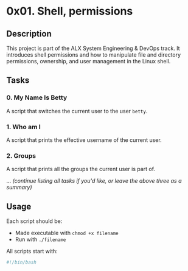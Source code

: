 # 0x01. Shell, permissions

## Description

This project is part of the ALX System Engineering & DevOps track. It introduces shell permissions and how to manipulate file and directory permissions, ownership, and user management in the Linux shell.

## Tasks

### 0. My Name Is Betty
A script that switches the current user to the user `betty`.

### 1. Who am I
A script that prints the effective username of the current user.

### 2. Groups
A script that prints all the groups the current user is part of.

... *(continue listing all tasks if you'd like, or leave the above three as a summary)*

## Usage

Each script should be:
- Made executable with `chmod +x filename`
- Run with `./filename`

All scripts start with:
```bash
#!/bin/bash

